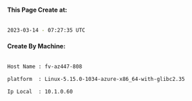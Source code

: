 
   
#### This Page Create at:

```bash

2023-03-14 - 07:27:35 UTC

```

#### Create By Machine:

```bash

Host Name : fv-az447-808

platform  : Linux-5.15.0-1034-azure-x86_64-with-glibc2.35

Ip Local  : 10.1.0.60

```

